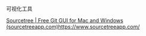 可视化工具

[Sourcetree | Free Git GUI for Mac and Windows (sourcetreeapp.com)](https://www.sourcetreeapp.com/)https://www.sourcetreeapp.com/
